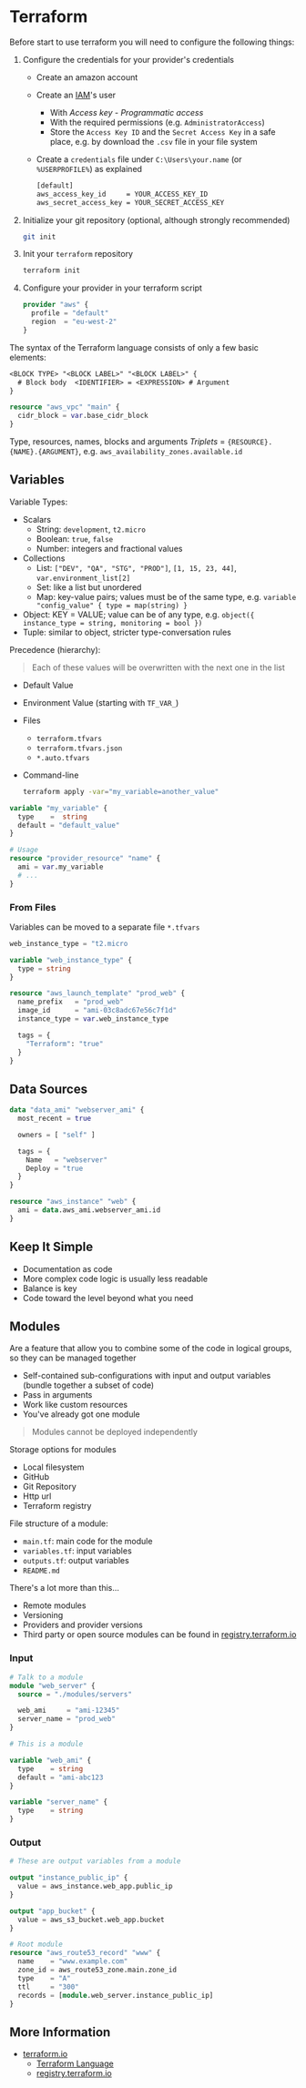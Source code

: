 # Terraform

Before start to use terraform you will need to configure the following things:

1. Configure the credentials for your provider's credentials

   - Create an amazon account

   - Create an [IAM](https://console.aws.amazon.com/iam)'s user
     - With _Access key - Programmatic access_
     - With the required permissions (e.g. `AdministratorAccess`)
     - Store the `Access Key ID` and the `Secret Access Key` in a safe place, e.g. by download the `.csv` file in your file system

   - Create a `credentials` file under `C:\Users\your.name` (or `%USERPROFILE%`) as explained

     ```txt
     [default]
     aws_access_key_id     = YOUR_ACCESS_KEY_ID
     aws_secret_access_key = YOUR_SECRET_ACCESS_KEY
     ```

2. Initialize your git repository (optional, although strongly recommended)

   ```sh
   git init
   ```

3. Init your `terraform` repository

   ```sh
   terraform init
   ```

4. Configure your provider in your terraform script

   ```tf
   provider "aws" {
     profile = "default"
     region  = "eu-west-2"
   }
   ```

The syntax of the Terraform language consists of only a few basic elements:

```txt
<BLOCK TYPE> "<BLOCK LABEL>" "<BLOCK LABEL>" {
  # Block body  <IDENTIFIER> = <EXPRESSION> # Argument
}
```

```tf
resource "aws_vpc" "main" {
  cidr_block = var.base_cidr_block
}
```

Type, resources, names, blocks and arguments
_Triplets_ = `{RESOURCE}.{NAME}.{ARGUMENT}`, e.g. `aws_availability_zones.available.id`

## Variables

Variable Types:

- Scalars
  - String: `development`, `t2.micro`
  - Boolean: `true`, `false`
  - Number: integers and fractional values
- Collections
  - List: `["DEV", "QA", "STG", "PROD"]`, `[1, 15, 23, 44]`, `var.environment_list[2]`
  - Set: like a list but unordered
  - Map: key-value pairs; values must be of the same type, e.g. `variable "config_value" { type = map(string) }`
- Object: KEY = VALUE; value can be of any type, e.g. `object({ instance_type = string, monitoring = bool })`
- Tuple: similar to object, stricter type-conversation rules

Precedence (hierarchy):

> Each of these values will be overwritten with the next one in the list

- Default Value
- Environment Value (starting with `TF_VAR_`)
- Files
  - `terraform.tfvars`
  - `terraform.tfvars.json`
  - `*.auto.tfvars`
- Command-line

  ```sh
  terraform apply -var="my_variable=another_value"
  ```

```tf
variable "my_variable" {
  type    =  string
  default = "default_value"
}

# Usage
resource "provider_resource" "name" {
  ami = var.my_variable
  # ...
}
```

### From Files

Variables can be moved to a separate file `*.tfvars`

```tfvars
web_instance_type = "t2.micro
```

```tf
variable "web_instance_type" {
  type = string
}

resource "aws_launch_template" "prod_web" {
  name_prefix   = "prod_web"
  image_id      = "ami-03c8adc67e56c7f1d"
  instance_type = var.web_instance_type

  tags = {
    "Terraform": "true"
  }
}
```

## Data Sources

```tf
data "data_ami" "webserver_ami" {
  most_recent = true

  owners = [ "self" ]

  tags = {
    Name   = "webserver"
    Deploy = "true
  }
}

resource "aws_instance" "web" {
  ami = data.aws_ami.webserver_ami.id
}
```

## Keep It Simple

- Documentation as code
- More complex code logic is usually less readable
- Balance is key
- Code toward the level beyond what you need

## Modules

Are a feature that allow you to combine some of the code in logical groups, so they can be managed together

- Self-contained sub-configurations with input and output variables (bundle together a subset of code)
- Pass in arguments
- Work like custom resources
- You've already got one module

> Modules cannot be deployed independently

Storage options for modules

- Local filesystem
- GitHub
- Git Repository
- Http url
- Terraform registry

File structure of a module:

- `main.tf`: main code for the module
- `variables.tf`: input variables
- `outputs.tf`: output variables
- `README.md`

There's a lot more than this...

- Remote modules
- Versioning
- Providers and provider versions
- Third party or open source modules can be found in [registry.terraform.io](https://registry.terraform.io)

### Input

```tf
# Talk to a module
module "web_server" {
  source = "./modules/servers"

  web_ami     = "ami-12345"
  server_name = "prod_web"
}
```

```tf
# This is a module

variable "web_ami" {
  type    = string
  default = "ami-abc123
}

variable "server_name" {
  type    = string
}
```

### Output

```tf
# These are output variables from a module

output "instance_public_ip" {
  value = aws_instance.web_app.public_ip
}

output "app_bucket" {
  value = aws_s3_bucket.web_app.bucket
}
```

```tf
# Root module
resource "aws_route53_record" "www" {
  name    = "www.example.com"
  zone_id = aws_route53_zone.main.zone_id
  type    = "A"
  ttl     = "300"
  records = [module.web_server.instance_public_ip]
}
```

## More Information

- [terraform.io](https://www.terraform.io/)
  - [Terraform Language](https://www.terraform.io/language)
  - [registry.terraform.io](https://registry.terraform.io)
